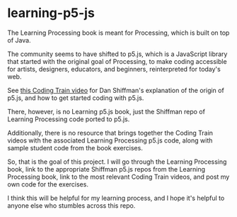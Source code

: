 # learning-p5-js

The Learning Processing book is meant for Processing, which is built on top of Java.

The community seems to have shifted to p5.js, which is a JavaScript library that started with the original goal of Processing, to make coding accessible for artists, designers, educators, and beginners, reinterpreted for today's web.

See [this Coding Train video](https://www.youtube.com/watch?v=8j0UDiN7my4&list=PLRqwX-V7Uu6Zy51Q-x9tMWIv9cueOFTFA) for Dan Shiffman's explanation of the origin of p5.js, and how to get started coding with p5.js.

There, however, is no Learning p5.js book, just the Shiffman repo of Learning Processing code ported to p5.js.

Additionally, there is no resource that brings together the Coding Train videos with the associated Learning Processing p5.js code, along with sample student code from the book exercises.

So, that is the goal of this project.  I will go through the Learning Processing book, link to the appropriate Shiffman p5.js repos from the Learning Processing book, link to the most relevant Coding Train videos, and post my own code for the exercises.  

I think this will be helpful for my learning process, and I hope it's helpful to anyone else who stumbles across this repo.

